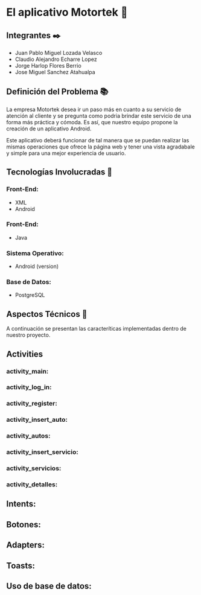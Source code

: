 # El aplicativo Motortek :iphone:
## Integrantes ✒️
- Juan Pablo Miguel Lozada Velasco
- Claudio Alejandro Echarre Lopez
- Jorge Harlop Flores Berrio
- Jose Miguel Sanchez Atahualpa
## Definición del Problema :books:
La empresa Motortek desea ir un paso más en cuanto a su servicio de atención al cliente y se pregunta como podria brindar este servicio de una forma más práctica y cómoda. Es así, que nuestro equipo propone la creación de un aplicativo Android.

Este aplicativo deberá funcionar de tal manera que se puedan realizar las mismas operaciones que ofrece la página web y tener una vista agradabale y simple para una mejor experiencia de usuario. 

## Tecnologías Involucradas :wrench:

### Front-End:
- XML
- Android
### Front-End:
- Java
### Sistema Operativo:
- Android (version)
### Base de Datos:
- PostgreSQL

## Aspectos Técnicos :wrench:
A continuación se presentan las caracteríticas implementadas dentro de nuestro proyecto.
## Activities
### activity_main:

### activity_log_in:

### activity_register:

### activity_insert_auto:

### activity_autos:

### activity_insert_servicio:

### activity_servicios:

### activity_detalles:


## Intents:

## Botones:

## Adapters:

## Toasts:

## Uso de base de datos:
